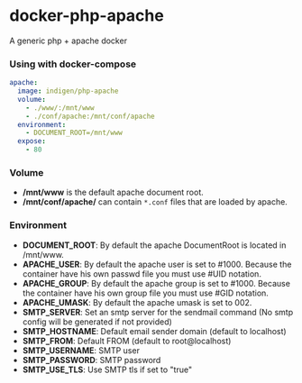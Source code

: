 # docker-php-apache

A generic php + apache docker

### Using with docker-compose

```yaml
apache:
  image: indigen/php-apache
  volume:
    - ./www/:/mnt/www
    - ./conf/apache:/mnt/conf/apache
  environment:
    - DOCUMENT_ROOT=/mnt/www
  expose:
    - 80
```

### Volume

 + **/mnt/www** is the default apache document root.
 + **/mnt/conf/apache/** can contain `*.conf` files that are loaded by apache.

### Environment
  + **DOCUMENT_ROOT**: By default the apache DocumentRoot is located in /mnt/www.
  + **APACHE_USER**: By default the apache user is set to #1000. Because the container have his own passwd file you must use #UID notation.
  + **APACHE_GROUP**: By default the apache group is set to #1000. Because the container have his own group file you must use #GID notation.
  + **APACHE_UMASK**: By default the apache umask is set to 002.
  + **SMTP_SERVER**: Set an smtp server for the sendmail command (No smtp config will be generated if not provided)
  + **SMTP_HOSTNAME**: Default email sender domain (default to localhost)
  + **SMTP_FROM**: Default FROM (default to root@localhost)
  + **SMTP_USERNAME**: SMTP user
  + **SMTP_PASSWORD**: SMTP password
  + **SMTP_USE_TLS**: Use SMTP tls if set to "true"
